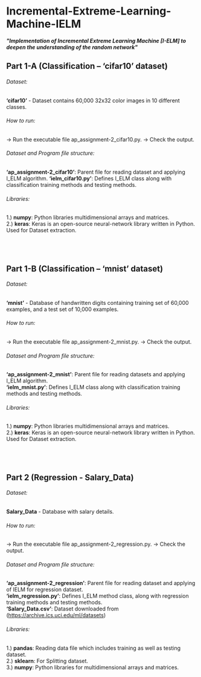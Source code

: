 # Incremental-Extreme-Learning-Machine-IELM
***"Implementation of Incremental Extreme Learning Machine [I-ELM] to deepen the understanding of the random network"***
  
  
  

## Part 1-A (Classification – ‘cifar10’ dataset)
  
  
###### Dataset:
**‘cifar10’** - Dataset contains 60,000 32x32 color images in 10 different classes.

###### How to run:
-> Run the executable file ap_assignment-2_cifar10.py.
-> Check the output.

###### Dataset and Program file structure:
**‘ap_assignment-2_cifar10’**: Parent file for reading dataset and applying I_ELM algorithm.
**‘ielm_cifar10.py’**: Defines I_ELM class along with classification training methods and testing methods.

###### Libraries:
1.) **numpy**: Python libraries multidimensional arrays and matrices.  
2.) **keras**: Keras is an open-source neural-network library written in Python. Used for Dataset extraction.
<br />
<br />
<br />
<br />
## Part 1-B (Classification – ‘mnist’ dataset) 
  
  
###### Dataset:
**‘mnist’** - Database of handwritten digits containing training set of 60,000 examples, and a test set of 10,000 examples.

###### How to run:
-> Run the executable file ap_assignment-2_mnist.py.
-> Check the output.

###### Dataset and Program file structure:
**‘ap_assignment-2_mnist’**: Parent file for reading datasets and applying I_ELM algorithm.  
**‘ielm_mnist.py’**: Defines I_ELM class along with classification training methods and testing methods.

###### Libraries:
1.) **numpy**: Python libraries multidimensional arrays and matrices.  
2.) **keras**: Keras is an open-source neural-network library written in Python. Used for Dataset extraction.
<br />
<br />
<br />
<br />  
## Part 2 (Regression - Salary_Data) 
  
  
###### Dataset:
**Salary_Data** - Database with salary details.

###### How to run:
-> Run the executable file ap_assignment-2_regression.py.
-> Check the output.

###### Dataset and Program file structure:
**‘ap_assignment-2_regression’**: Parent file for reading dataset and applying of IELM for regression dataset.  
**‘ielm_regression.py’**: Defines I_ELM method class, along with regression training methods and testing methods.  
**‘Salary_Data.csv’**: Dataset downloaded from (https://archive.ics.uci.edu/ml/datasets)

###### Libraries:
1.) **pandas**: Reading data file which includes training as well as testing dataset.  
2.) **sklearn**: For Splitting dataset.  
3.) **numpy**: Python libraries for multidimensional arrays and matrices.
